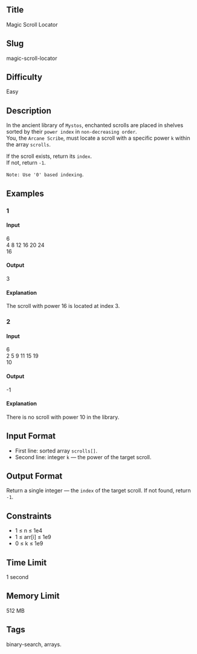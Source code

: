## Title

Magic Scroll Locator

## Slug

magic-scroll-locator

## Difficulty

Easy

## Description

In the ancient library of `Mystos`, enchanted scrolls are placed in shelves sorted by their `power index` in `non-decreasing order`.  
You, the `Arcane Scribe`, must locate a scroll with a specific power `k` within the array `scrolls`.  

If the scroll exists, return its `index`.  
If not, return `-1`.  

`Note: Use '0' based indexing`.

## Examples

### 1

#### Input

6  
4 8 12 16 20 24  
16

#### Output

3

#### Explanation

The scroll with power 16 is located at index 3.

### 2

#### Input

6  
2 5 9 11 15 19  
10

#### Output

-1

#### Explanation

There is no scroll with power 10 in the library.

## Input Format  

- First line: sorted array `scrolls[]`.  
- Second line: integer `k` — the power of the target scroll.

## Output Format  

Return a single integer — the `index` of the target scroll. If not found, return `-1`.

## Constraints  

- 1 ≤ n ≤ 1e4  
- 1 ≤ arr[i] ≤ 1e9  
- 0 ≤ k ≤ 1e9  

## Time Limit

1 second

## Memory Limit

512 MB

## Tags

binary-search, arrays.
